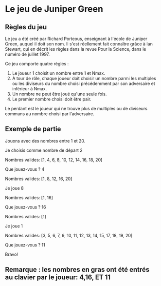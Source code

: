 # Le jeu de Juniper Green

## Règles du jeu 

Le jeu a été créé par Richard Porteous, enseignant à l'école de Juniper Green, auquel il doit son nom. 
Il s'est réellement fait connaître grâce à Ian Stewart, qui en décrit les règles dans la revue Pour la Science, dans le numéro de juillet 1997. 

Ce jeu comporte quatre règles : 
1. Le joueur 1 choisit un nombre entre 1 et Nmax. 
2. À tour de rôle, chaque joueur doit choisir un nombre parmi les multiples ou les diviseurs du nombre choisi précédemment par son adversaire et inférieur à Nmax. 
3. Un nombre ne peut être joué qu'une seule fois. 
4. Le premier nombre choisi doit être pair. 

Le perdant est le joueur qui ne trouve plus de multiples ou de diviseurs communs au nombre choisi par l'adversaire.

## Exemple de partie 

Jouons avec des nombres entre 1 et 20. 

Je choisis comme nombre de départ 2 

Nombres valides: [1, 4, 6, 8, 10, 12, 14, 16, 18, 20]

Que jouez-vous ? 4 

Nombres valides: [1, 8, 12, 16, 20] 

Je joue 8 

Nombres valides: [1, 16]

Que jouez-vous ? 16 

Nombres valides: [1] 

Je joue 1 

Nombres valides: [3, 5, 6, 7, 9, 10, 11, 12, 13, 14, 15, 17, 18, 19, 20]

Que jouez-vous ? 11 

Bravo! 

## Remarque : les nombres en gras ont été entrés au clavier par le joueur: 4,16, ET 11
